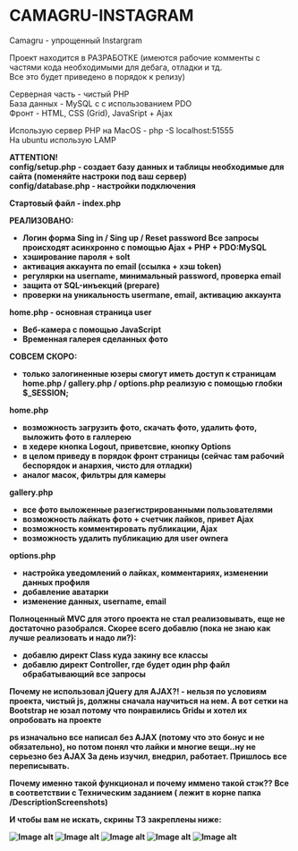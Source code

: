 # CAMAGRU-INSTAGRAM
Camagru - упрощенный Instargram

Проект находится в РАЗРАБОТКЕ 
(имеются рабочие комменты с частями кода необходимыми для дебага, отладки и тд. <br> Все это будет приведено в порядок к релизу)

Серверная часть - чистый PHP <br>
База данных - MySQL c с использованием PDO <br>
Фронт - HTML, CSS (Grid), JavaSript + Ajax <br>


Использую сервер PHP на MacOS - php -S localhost:51555 <br>
На ubuntu использую LAMP 

<b>ATTENTION!<b> <br>
config/setup.php - создает базу данных и таблицы необходимые для сайта (поменяйте настроки под ваш сервер) <br>
config/database.php - настройки подключения

Стартовый файл - index.php


РЕАЛИЗОВАНО:
- Логин форма Sing in / Sing up / Reset password
Все запросы происходят асинхронно с помощью Ajax + PHP + PDO:MySQL
- хэширование пароля + solt
- активация аккаунта по email (ссылка + хэш token)
- регулярки на username, минимальный password, проверка email
- защита от SQL-инъекций (prepare)
- проверки на уникальность usermane, email, активацию аккаунта

home.php - основная страница user
- Веб-камера с помощью JavaScript
- Временная галерея сделанных фото


СОВСЕМ СКОРО:
- только залогиненные юзеры смогут иметь доступ к страницам home.php / gallery.php / options.php
реализую с помощью глобки $_SESSION;

home.php
- возможность загрузить фото, скачать фото, удалить фото, выложить фото в галлерею
- в хедере кнопка Logout, приветсвие, кнопку Options
- в целом приведу в порядок фронт страницы (сейчас там рабочий беспорядок и анархия, чисто для отладки)
- аналог масок, фильтры для камеры

gallery.php
- все фото выложенные разегистрированными пользователями
- возможность лайкать фото + счетчик лайков, привет Ajax
- возможность комментировать публикации, Ajax
- возможность удалить публикацию для user ownera

options.php
- настройка уведомлений о лайках, комментариях, изменении данных профиля
- добавление аватарки
- изменение данных, username, email

Полноценный MVC для этого проекта не стал реализовывать, еще не достаточно разобрался.
Скорее всего добавлю (пока не знаю как лучше реализовать и надо ли?):
- добавлю директ Class куда закину все классы
- добавлю директ Controller, где будет один php файл обрабатывающий все запросы

Почему не использовал jQuery для AJAX?! - нельзя по условиям проекта, чистый js, должны сначала научиться на нем.
А вот сетки на Bootstrap не юзал потому что понравились Gridы и хотел их опробовать на проекте

ps изначально все написал без AJAX (потому что это бонус и не обязательно), но потом понял что лайки и многие вещи..ну не серьезно без AJAX
За день изучил, внедрил, работает. Пришлось все переписывать.

Почему именно такой функционал и почему иммено такой стэк??
Все в соответствии с Техническим заданием ( лежит в корне папка /DescriptionScreenshots)

И чтобы вам не искать, скрины ТЗ закреплены ниже:

![Image alt](https://github.com/mtytos/CAMAGRU-INSTAGRAM/raw/master/DescriptionScreenshots/MandatoryPart1.png)
![Image alt](https://github.com/mtytos/CAMAGRU-INSTAGRAM/raw/master/DescriptionScreenshots/MandatoryPart2_3.png)
![Image alt](https://github.com/mtytos/CAMAGRU-INSTAGRAM/raw/master/DescriptionScreenshots/MandatoryPart4.png)
![Image alt](https://github.com/mtytos/CAMAGRU-INSTAGRAM/raw/master/DescriptionScreenshots/MandatoryPart5.png)
![Image alt](https://github.com/mtytos/CAMAGRU-INSTAGRAM/raw/master/DescriptionScreenshots/BonusPart.png)








